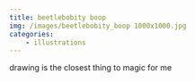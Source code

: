 ```yaml
---
title: beetlebobity boop
img: /images/beetlebobity_boop 1000x1000.jpg
categories:
    - illustrations
---
```

drawing is the closest thing to magic for me
